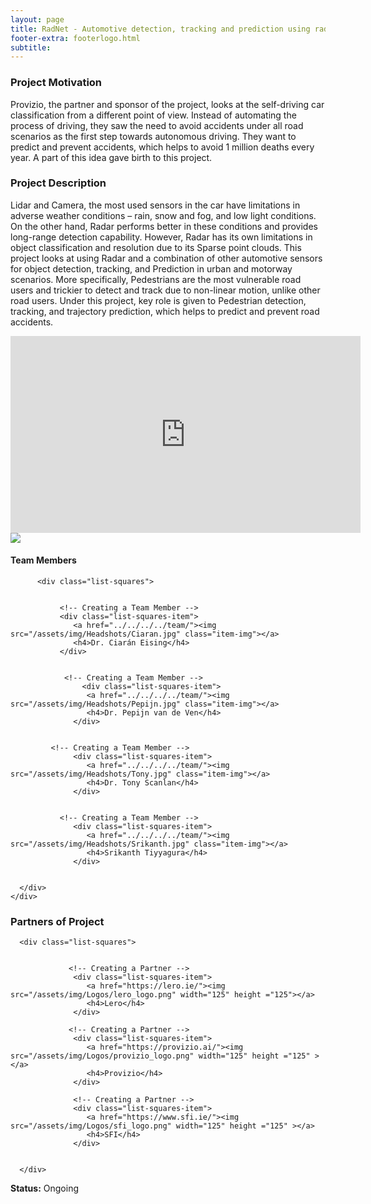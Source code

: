 ```yaml
---
layout: page
title: RadNet - Automotive detection, tracking and prediction using radar data
footer-extra: footerlogo.html
subtitle: 
---
```


### Project Motivation
Provizio, the partner and sponsor of the project, looks at the self-driving car classification from a different point of view. Instead of automating the process of driving, they saw the need to avoid accidents under all road scenarios as the first step towards autonomous driving. They want to predict and prevent accidents, which helps to avoid 1 million deaths every year. A part of this idea gave birth to this project.   

### Project Description
Lidar and Camera, the most used sensors in the car have limitations in adverse weather conditions – rain, snow and fog, and low light conditions. On the other hand, Radar performs better in these conditions and provides long-range detection capability. However, Radar has its own limitations in object classification and resolution due to its Sparse point clouds. This project looks at using Radar and a combination of other automotive sensors for object detection, tracking, and Prediction in urban and motorway scenarios. More specifically, Pedestrians are the most vulnerable road users and trickier to detect and track due to non-linear motion, unlike other road users. Under this project, key role is given to Pedestrian detection, tracking, and trajectory prediction, which helps to predict and prevent road accidents.   


<div class="video-container">
<iframe style="display: block; margin: auto;" width="560" height="315" src="https://media.graphassets.com/qK1EgPHXQJeYdnjkS6EC" type="video/mp4" frameborder="0" allow="accelerometer; clipboard-write; encrypted-media; gyroscope; picture-in-picture" allowfullscreen></iframe>
</div>

<img src="/assets/img/Projects/Radar_Dense_ Point_Cloud.png" class="center">

#### Team Members 



<div class="container-fluid">
   
   <div class="row">
                 
          <div class="list-squares">
      
                          
               <!-- Creating a Team Member -->
               <div class="list-squares-item">
                  <a href="../../../../team/"><img src="/assets/img/Headshots/Ciaran.jpg" class="item-img"></a>
                  <h4>Dr. Ciarán Eising</h4>
               </div>
             
             
                <!-- Creating a Team Member -->
                    <div class="list-squares-item">
                     <a href="../../../../team/"><img src="/assets/img/Headshots/Pepijn.jpg" class="item-img"></a>
                     <h4>Dr. Pepijn van de Ven</h4>
                  </div>
                          
        
             <!-- Creating a Team Member -->
                  <div class="list-squares-item">
                     <a href="../../../../team/"><img src="/assets/img/Headshots/Tony.jpg" class="item-img"></a>
                     <h4>Dr. Tony Scanlan</h4>
                  </div> 
             
             
               <!-- Creating a Team Member -->
                  <div class="list-squares-item">
                     <a href="../../../../team/"><img src="/assets/img/Headshots/Srikanth.jpg" class="item-img"></a>
                     <h4>Srikanth Tiyyagura</h4>
                  </div> 
      
 
      </div>
    </div>
</div>

### Partners of Project


<div class="container-fluid">
   
   <div class="row">
      
      <div class="list-squares">
                 
   
                 <!-- Creating a Partner -->
                  <div class="list-squares-item">
                     <a href="https://lero.ie/"><img src="/assets/img/Logos/lero_logo.png" width="125" height ="125"></a>
                     <h4>Lero</h4>
                  </div>
         
                 <!-- Creating a Partner -->
                  <div class="list-squares-item">
                     <a href="https://provizio.ai/"><img src="/assets/img/Logos/provizio_logo.png" width="125" height ="125" ></a>
                     <h4>Provizio</h4>
                  </div>
         
                  <!-- Creating a Partner -->
                  <div class="list-squares-item">
                     <a href="https://www.sfi.ie/"><img src="/assets/img/Logos/sfi_logo.png" width="125" height ="125" ></a>
                     <h4>SFI</h4>
                  </div>
                        
                  
      </div>
  </div>
</div>

**Status:** Ongoing
